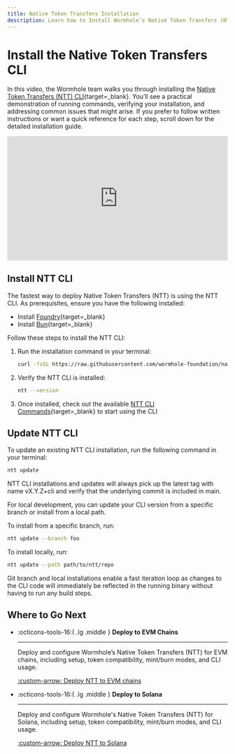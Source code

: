 ```yaml
---
title: Native Token Transfers Installation
description: Learn how to Install Wormhole’s Native Token Transfers (NTT) framework, a flexible and composable framework for transferring tokens across blockchains.
---
```


# Install the Native Token Transfers CLI

In this video, the Wormhole team walks you through installing the [Native Token Transfers (NTT) CLI](https://github.com/wormhole-foundation/native-token-transfers/tree/main/cli){target=\_blank}. You’ll see a practical demonstration of running commands, verifying your installation, and addressing common issues that might arise. If you prefer to follow written instructions or want a quick reference for each step, scroll down for the detailed installation guide.

<style>.embed-container { position: relative; padding-bottom: 56.25%; height: 0; overflow: hidden; max-width: 100%; } .embed-container iframe, .embed-container object, .embed-container embed { position: absolute; top: 0; left: 0; width: 100%; height: 100%; }</style><div class='embed-container'><iframe src='https://www.youtube.com/embed/ltZmeyjUxRk?start=1685' frameborder='0' allowfullscreen></iframe></div>

## Install NTT CLI

The fastest way to deploy Native Token Transfers (NTT) is using the NTT CLI. As prerequisites, ensure you have the following installed:

- Install [Foundry](https://book.getfoundry.sh/getting-started/installation){target=\_blank}
- Install [Bun](https://bun.sh/){target=\_blank}

Follow these steps to install the NTT CLI:

1. Run the installation command in your terminal:

    ```bash
    curl -fsSL https://raw.githubusercontent.com/wormhole-foundation/native-token-transfers/main/cli/install.sh | bash
    ```

2. Verify the NTT CLI is installed:

    ```bash
    ntt --version
    ```

3. Once installed, check out the available [NTT CLI Commands](/docs/build/transfers/native-token-transfers/cli-commands/){target=\_blank} to start using the CLI

## Update NTT CLI

To update an existing NTT CLI installation, run the following command in your terminal:

```bash
ntt update
```

NTT CLI installations and updates will always pick up the latest tag with name vX.Y.Z+cli and verify that the underlying commit is included in main.

For local development, you can update your CLI version from a specific branch or install from a local path.

To install from a specific branch, run:

```bash
ntt update --branch foo
```

To install locally, run:
```bash
ntt update --path path/to/ntt/repo
```

Git branch and local installations enable a fast iteration loop as changes to the CLI code will immediately be reflected in the running binary without having to run any build steps.

## Where to Go Next

<div class="grid cards" markdown>


-   :octicons-tools-16:{ .lg .middle } **Deploy to EVM Chains**

    ---

    Deploy and configure Wormhole’s Native Token Transfers (NTT) for EVM chains, including setup, token compatibility, mint/burn modes, and CLI usage.

    [:custom-arrow: Deploy NTT to EVM chains](/docs/build/transfers/native-token-transfers/deployment-process/deploy-to-evm/)

-   :octicons-tools-16:{ .lg .middle } **Deploy to Solana**

    ---

    Deploy and configure Wormhole's Native Token Transfers (NTT) for Solana, including setup, token compatibility, mint/burn modes, and CLI usage.

    [:custom-arrow: Deploy NTT to Solana](/docs/build/transfers/native-token-transfers/deployment-process/deploy-to-solana/)

</div>
